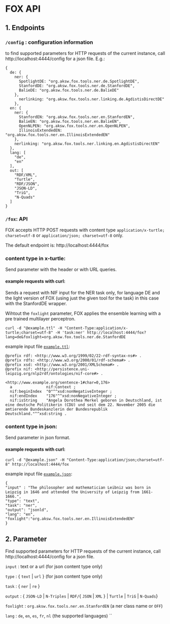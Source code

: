 [1]: ./examples/example.ttl
[2]: ./examples/example.json

# FOX API

## 1. Endpoints

### `/config` : configuration information

to find supported parameters for HTTP requests of the current instance, call  http://localhost:4444/config for a json file. E.g.:

```
{
  de: {
    ner: {
      SpotlightDE: "org.aksw.fox.tools.ner.de.SpotlightDE",
      StanfordDE: "org.aksw.fox.tools.ner.de.StanfordDE",
      BalieDE: "org.aksw.fox.tools.ner.de.BalieDE"
    },
      nerlinking: "org.aksw.fox.tools.ner.linking.de.AgdistisDirectDE"
    },
  en: {
    ner: {
      StanfordEN: "org.aksw.fox.tools.ner.en.StanfordEN",
      BalieEN: "org.aksw.fox.tools.ner.en.BalieEN",
      OpenNLPEN: "org.aksw.fox.tools.ner.en.OpenNLPEN",
      IllinoisExtendedEN: "org.aksw.fox.tools.ner.en.IllinoisExtendedEN"
    },
    nerlinking: "org.aksw.fox.tools.ner.linking.en.AgdistisDirectEN"
  },
  lang: [
    "de",
    "en"
  ],
  out: [
    "RDF/XML",
    "Turtle",
    "RDF/JSON",
    "JSON-LD",
    "TriG",
    "N-Quads"
  ]
}
```

### `/fox`: API

FOX accepts HTTP POST requests with content type `application/x-turtle; charset=utf-8` or `application/json; charset=utf-8` only.


The default endpoint is: http://localhost:4444/fox

### content type in x-turtle:

Send parameter with the header or with URL queries.

#### example requests with curl:
Sends a request with NIF input for the NER task only, for language DE and the light version of FOX (using just the given tool for the task) in this case with the StanfordDE wrapper.

Wihtout the `foxlight` parameter, FOX applies the ensemble learning with a pre trained multilayer perceptron.

```
curl -d "@example.ttl" -H "Content-Type:application/x-turtle;charset=utf-8" -H 'task:ner' http://localhost:4444/fox?lang=de&foxlight=org.aksw.fox.tools.ner.de.StanfordDE
```

example input file  [`example.ttl`][1]:

```
@prefix rdf: <http://www.w3.org/1999/02/22-rdf-syntax-ns#> .
@prefix rdfs: <http://www.w3.org/2000/01/rdf-schema#> .
@prefix xsd: <http://www.w3.org/2001/XMLSchema#> .
@prefix nif: <http://persistence.uni-leipzig.org/nlp2rdf/ontologies/nif-core#> .

<http://www.example.org/sentence-1#char=0,176>
  a               nif:Context ;
  nif:beginIndex  "0"^^xsd:nonNegativeInteger ;
  nif:endIndex    "176"^^xsd:nonNegativeInteger ;
  nif:isString    "Angela Dorothea Merkel geboren in Deutschland, ist eine deutsche Politikerin (CDU) und seit dem 22. November 2005 die amtierende Bundeskanzlerin der Bundesrepublik Deutschland."^^xsd:string .
```

### content type in json:

Send parameter in json format.

#### example requests with curl:

```
curl -d "@example.json" -H "Content-Type:application/json;charset=utf-8" http://localhost:4444/fox
```

example input file [`example.json`][2]:
```
{
"input" : "The philosopher and mathematician Leibniz was born in Leipzig in 1646 and attended the University of Leipzig from 1661-1666.",
"type": "text",
"task": "ner",
"output": "jsonld",
"lang": "en",
"foxlight":"org.aksw.fox.tools.ner.en.IllinoisExtendedEN"
}
```


## 2. Parameter

Find supported parameters for HTTP requests of the current instance, call  http://localhost:4444/config for a json file.


`input` : text or a url (for json content type only)

`type` : { `text` | `url` } (for json content type only)

`task` : { `ner` | `re`  }

`output` : { `JSON-LD` | `N-Triples` | `RDF/`{ `JSON` | `XML` } | `Turtle` | `TriG` | `N-Quads`}

`foxlight` : `org.aksw.fox.tools.ner.en.StanfordEN`  (a ner class name or `OFF`)

`lang` :  `de`, `en`, `es`, `fr`, `nl` (the supported languages)
``
